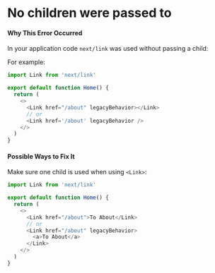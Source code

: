 # No children were passed to <Link>

#### Why This Error Occurred

In your application code `next/link` was used without passing a child:

For example:

```js
import Link from 'next/link'

export default function Home() {
  return (
    <>
      <Link href="/about" legacyBehavior></Link>
      // or
      <Link href='/about' legacyBehavior />
    </>
  )
}
```

#### Possible Ways to Fix It

Make sure one child is used when using `<Link>`:

```js
import Link from 'next/link'

export default function Home() {
  return (
    <>
      <Link href="/about">To About</Link>
      // or
      <Link href="/about" legacyBehavior>
        <a>To About</a>
      </Link>
    </>
  )
}
```
